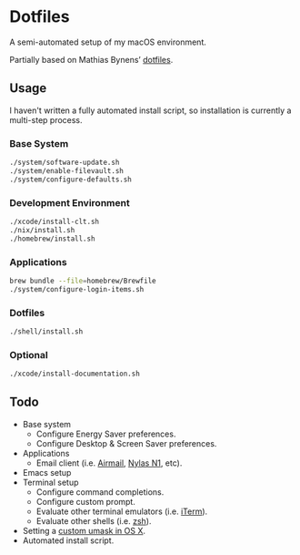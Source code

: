 # Dotfiles

A semi-automated setup of my macOS environment.

Partially based on Mathias Bynens’ [dotfiles](https://github.com/mathiasbynens/dotfiles).

## Usage

I haven't written a fully automated install script, so installation is currently a multi-step process.

### Base System

```bash
./system/software-update.sh
./system/enable-filevault.sh
./system/configure-defaults.sh
```

### Development Environment

```bash
./xcode/install-clt.sh
./nix/install.sh
./homebrew/install.sh
```

### Applications

```bash
brew bundle --file=homebrew/Brewfile
./system/configure-login-items.sh
```

### Dotfiles

```bash
./shell/install.sh
```

### Optional

```bash
./xcode/install-documentation.sh
```

## Todo

* Base system
  * Configure Energy Saver preferences.
  * Configure Desktop & Screen Saver preferences.
* Applications
  * Email client (i.e. [Airmail](), [Nylas N1](), etc).
* Emacs setup
* Terminal setup
  * Configure command completions.
  * Configure custom prompt.
  * Evaluate other terminal emulators (i.e. [iTerm](https://www.iterm2.com/)).
  * Evaluate other shells (i.e. [zsh](http://www.zsh.org/)).
* Setting a [custom umask in OS X](https://support.apple.com/en-gb/HT201684).
* Automated install script.
